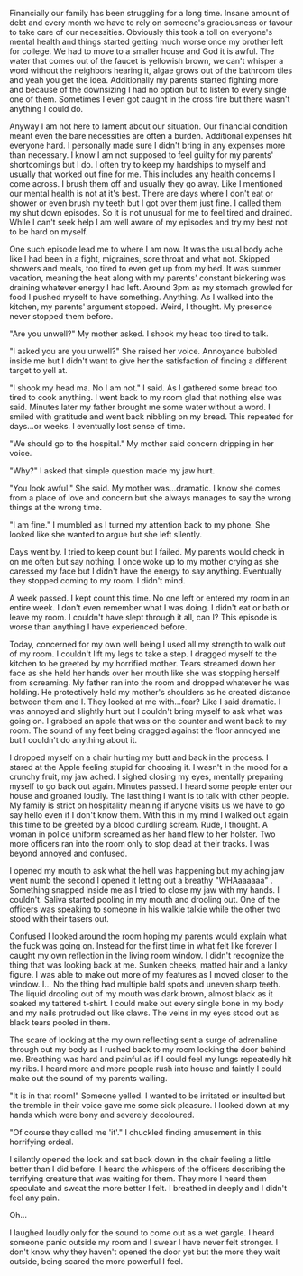 Financially our family has been struggling for a long time. Insane amount of debt and every month we have to rely on someone's graciousness or favour to take care of our necessities. Obviously this took a toll on everyone's mental health and things started getting much worse once my brother left for college. We had to move to a smaller house and God it is awful. The water that comes out of the faucet is yellowish brown, we can't whisper a word without the neighbors hearing it, algae grows out of the bathroom tiles and yeah you get the idea. Additionally my parents started fighting more and because of the downsizing I had no option but to listen to every single one of them. Sometimes I even got caught in the cross fire but there wasn't anything I could do. 

Anyway I am not here to lament about our situation. Our financial condition meant even the bare necessities are often a burden. Additional expenses hit everyone hard. I personally made sure I didn't bring in any expenses more than necessary. I know I am not supposed to feel guilty for my parents' shortcomings but I do. I often try to keep my hardships to myself and usually that worked out fine for me. This includes any health concerns I come across. I brush them off and usually they go away. Like I mentioned our mental health is not at it's best. There are days where I don't eat or shower or even brush my teeth but I got over them just fine. I called them my shut down episodes. So it is not unusual for me to feel tired and drained. While I can't seek help I am well aware of my episodes and try my best not to be hard on myself. 

One such episode lead me to where I am now. It was the usual body ache like I had been in a fight, migraines, sore throat and what not. Skipped showers and meals, too tired to even get up from my bed. It was summer vacation, meaning the heat along with my parents' constant bickering was draining whatever energy I had left. Around 3pm as my stomach growled for food I pushed myself to have something. Anything. As I walked into the kitchen, my parents' argument stopped. Weird, I thought. My presence never stopped them before. 

"Are you unwell?" My mother asked. I shook my head too tired to talk. 

"I asked you are you unwell?" She raised her voice. Annoyance bubbled inside me but I didn't want to give her the satisfaction of finding a different target to yell at. 

"I shook my head ma. No I am not." I said. As I gathered some bread too tired to cook anything. I went back to my room glad that nothing else was said. Minutes later my father brought me some water without a word. I smiled with gratitude and went back nibbling on my bread. This repeated for days...or weeks. I eventually lost sense of time. 

"We should go to the hospital." My mother said concern dripping in her voice. 

"Why?" I asked that simple question made my jaw hurt. 

"You look awful." She said. My mother was...dramatic. I know she comes from a place of love and concern but she always manages to say the wrong things at the wrong time. 

"I am fine." I mumbled as I turned my attention back to my phone. She looked like she wanted to argue but she left silently. 

Days went by. I tried to keep count but I failed. My parents would check in on me often but say nothing. I once woke up to my mother crying as she caressed my face but I didn't have the energy to say anything. Eventually they stopped coming to my room. I didn't mind. 

A week passed. I kept count this time. No one left or entered my room in an entire week. I don't even remember what I was doing. I didn't eat or bath or leave my room. I couldn't have slept through it all, can I? This episode is worse than anything I have experienced before. 

Today, concerned for my own well being I used all my strength to walk out of my room. I couldn't lift my legs to take a step. I dragged myself to the kitchen to be greeted by my horrified mother. Tears streamed down her face as she held her hands over her mouth like she was stopping herself from screaming. My father ran into the room and dropped whatever he was holding. He protectively held my mother's shoulders as he created distance between them and I. They looked at me with...fear? Like I said dramatic. I was annoyed and slightly hurt but I couldn't bring myself to ask what was going on. I grabbed an apple that was on the counter and went back to my room. The sound of my feet being dragged against the floor annoyed me but I couldn't do anything about it. 

I dropped myself on a chair hurting my butt and back in the process. I stared at the Apple feeling stupid for choosing it. I wasn't in the mood for a crunchy fruit, my jaw ached. I sighed closing my eyes, mentally preparing myself to go back out again. Minutes passed. I heard some people enter our house and groaned loudly. The last thing I want is to talk with other people. My family is strict on hospitality meaning if anyone visits us we have to go say hello even if I don't know them. With this in my mind I walked out again this time to be greeted by a blood curdling scream. Rude, I thought. A woman in police uniform screamed as her hand flew to her holster. Two more officers ran into the room only to stop dead at their tracks. I was beyond annoyed and confused. 

I opened my mouth to ask what the hell was happening but my aching jaw went numb the second I opened it letting out a breathy "WHAaaaaaa" . Something snapped inside me as I tried to close my jaw with my hands. I couldn't. Saliva started pooling in my mouth and drooling out. One of the officers was speaking to someone in his walkie talkie while the other two stood with their tasers out. 

Confused I looked around the room hoping my parents would explain what the fuck was going on. Instead for the first time in what felt like forever I caught my own reflection in the living room window. I didn't recognize the thing that was looking back at me. Sunken cheeks, matted hair and a lanky figure. I was able to make out more of my features as I moved closer to the window.   I... No the thing had multiple bald spots and uneven sharp teeth. The liquid drooling out of my mouth was dark brown, almost black as it soaked my tattered t-shirt. I could make out every single bone in my body and my nails protruded out like claws. The veins in my eyes stood out as black tears pooled in them. 

The scare of looking at the my own reflecting sent a surge of adrenaline through out my body as I rushed back to my room locking the door behind me. Breathing was hard and painful as if I could feel my lungs repeatedly hit my ribs. I heard more and more people rush into house and faintly I could make out the sound of my parents wailing. 

"It is in that room!" Someone yelled. I wanted to be irritated or insulted but the tremble in their voice gave me some sick pleasure. I looked down at my hands which were bony and severely decoloured. 

 "Of course they called me 'it'." I chuckled finding amusement in this horrifying ordeal. 

I silently opened the lock and sat back down in the chair feeling a little better than I did before. I heard the whispers of the officers describing the terrifying creature that was waiting for them. They more I heard them speculate and sweat the more better I felt. I breathed in deeply and I didn't feel any pain.

Oh...

I laughed loudly only for the sound to come out as a wet gargle. I heard someone panic outside my room and I swear I have never felt stronger. I don't know why they haven't opened the door yet but the more they wait outside, being scared the more powerful I feel.